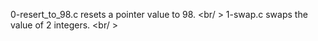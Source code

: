 0-resert_to_98.c resets a pointer value to 98. <br/ >
1-swap.c swaps the value of 2 integers. <br/ >
